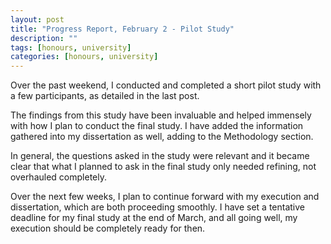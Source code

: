 ```yaml
---
layout: post
title: "Progress Report, February 2 - Pilot Study"
description: ""
tags: [honours, university]
categories: [honours, university]
---
```


Over the past weekend, I conducted and completed a short pilot study with a few participants, as detailed in the last post.

The findings from this study have been invaluable and helped immensely with how I plan to conduct the final study. I have added the information gathered into my dissertation as well, adding to the Methodology section.

In general, the questions asked in the study were relevant and it became clear that what I planned to ask in the final study only needed refining, not overhauled completely.

Over the next few weeks, I plan to continue forward with my execution and dissertation, which are both proceeding smoothly. I have set a tentative deadline for my final study at the end of March, and all going well, my execution should be completely ready for then.
